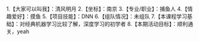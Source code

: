 1.【大家可以叫我】：清风明月
2.【坐标】：南京
3.【专业/职业】：捕鱼人
4.【情趣爱好】：摸鱼
5.【项目技能】：DNN
6.【组队情况】：未组队
7.【本课程学习基础】：对经典机器学习比较了解，深度学习的初学者
8.【本期活动目标】：顺利通关，yeah


